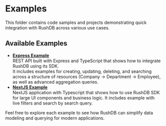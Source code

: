 # Examples

This folder contains code samples and projects demonstrating quick integration with RushDB across various use cases.

## Available Examples

- **[Express Example](./express-rushdb-sdk)**  
  REST API built with Express and TypeScript that shows how to integrate RushDB using its SDK.  
  It includes examples for creating, updating, deleting, and searching across a structure of resources (Company → Department → Employee), as well as advanced aggregation queries.
- **[NextJS Example](./nextjs-filters-rushdb-sdk)**  
  NextJS application with Typescript that shows how to use RushDB SDK for large UI components and business logic.
  It includes example with live filters and search by search query.

Feel free to explore each example to see how RushDB can simplify data modeling and querying for modern applications.
